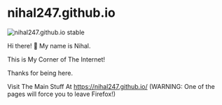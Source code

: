 # nihal247.github.io

![nihal247.github.io stable](https://badgen.net/badge/Learn%20C%20Sharp/GPLv3/green)

Hi there! 👋 My name is Nihal.

This is My Corner of The Internet!

Thanks for being here.

Visit The Main Stuff At https://nihal247.github.io/ (WARNING: One of the pages will force you to leave Firefox!)
